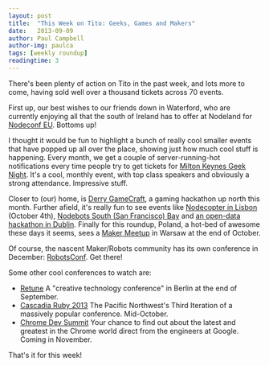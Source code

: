 ```yaml
---
layout: post
title:  "This Week on Tito: Geeks, Games and Makers"
date:   2013-09-09
author: Paul Campbell
author-img: paulca
tags: [weekly roundup]
readingtime: 3
---
```


There's been plenty of action on Tito in the past week, and lots more to come, having sold well over a thousand tickets across 70 events.

First up, our best wishes to our friends down in Waterford, who are currently enjoying all that the south of Ireland has to offer at Nodeland for [Nodeconf EU](http://nodeconfeu.com/). Bottoms up!

I thought it would be fun to highlight a bunch of really cool smaller events that have popped up all over the place, showing just how much cool stuff is happening. Every month, we get a couple of server-running-hot notifications every time people try to get tickets for [Milton Keynes Geek Night](http://mkgeeknight.co.uk/). It's a cool, monthly event, with top class speakers and obviously a strong attendance. Impressive stuff.

Closer to (our) home, is [Derry GameCraft](https://tito.io/gamecraft/derry-gamecraft), a gaming hackathon up north this month. Further afield, it's really fun to see events like [Nodecopter in Lisbon](https://tito.io/nodecopter/nodecopter-lx) (October 4th), [Nodebots South (San Francisco) Bay](https://tito.io/ceejbot/nodebots-southbay-1) and [an open-data hackathon in Dublin](https://tito.io/open-data-ireland/ckan-hackathon). Finally for this roundup, Poland, a hot-bed of awesome these days it seems, sees a [Maker Meetup](maker-meetup/maker-meetup-workshops) in Warsaw at the end of October.

Of course, the nascent Maker/Robots community has its own conference in December: [RobotsConf](http://robotsconf.com/). Get there!

Some other cool conferences to watch are:
- [Retune](http://retune.de/2013/) A "creative technology conference" in Berlin at the end of September.
- [Cascadia Ruby 2013](https://tito.io/cascadiaruby/2013) The Pacific Northwest's Third Iteration of a massively popular conference. Mid-October.
- [Chrome Dev Summit](http://developer.chrome.com/devsummit) Your chance to find out about the latest and greatest in the Chrome world direct from the engineers at Google. Coming in November.

That's it for this week!